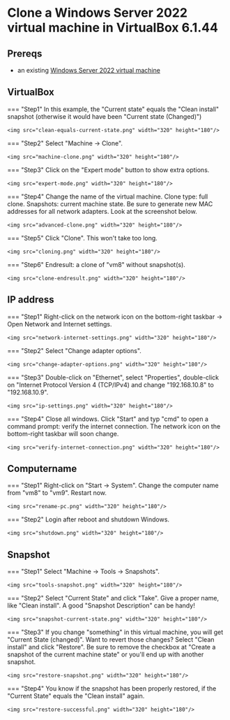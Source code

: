 # Clone a Windows Server 2022 virtual machine in VirtualBox 6.1.44

## Prereqs
- an existing [Windows Server 2022 virtual machine](../../tutorials/windows-server-2022-virtualbox/index.md)

## VirtualBox
=== "Step1"
    In this example, the "Current state" equals the "Clean install" snapshot (otherwise it would have been "Current state (Changed)")

    <img src="clean-equals-current-state.png" width="320" height="180"/>

=== "Step2"
    Select "Machine -> Clone".

    <img src="machine-clone.png" width="320" height="180"/>

=== "Step3"
    Click on the "Expert mode" button to show extra options.

    <img src="expert-mode.png" width="320" height="180"/>

=== "Step4"
    Change the name of the virtual machine. Clone type: full clone. Snapshots: current machine state. Be sure to generate new MAC addresses for all network adapters. Look at the screenshot below.

    <img src="advanced-clone.png" width="320" height="180"/>

=== "Step5"
    Click "Clone". This won't take too long.

    <img src="cloning.png" width="320" height="180"/>

=== "Step6"
    Endresult: a clone of "vm8" without snapshot(s).

    <img src="clone-endresult.png" width="320" height="180"/>

## IP address
=== "Step1"
    Right-click on the network icon on the bottom-right taskbar -> Open Network and Internet settings.

    <img src="network-internet-settings.png" width="320" height="180"/>

=== "Step2"
    Select "Change adapter options".

    <img src="change-adapter-options.png" width="320" height="180"/>

=== "Step3"
    Double-click on "Ethernet", select "Properties", double-click on "Internet Protocol Version 4 (TCP/IPv4) and change "192.168.10.8" to "192.168.10.9".

    <img src="ip-settings.png" width="320" height="180"/>

=== "Step4"
    Close all windows. Click "Start" and typ "cmd" to open a command prompt: verify the internet connection.  The network icon on the bottom-right taskbar will soon change.

    <img src="verify-internet-connection.png" width="320" height="180"/>

## Computername
=== "Step1"
    Right-click on "Start -> System". Change the computer name from "vm8" to "vm9". Restart now.

    <img src="rename-pc.png" width="320" height="180"/>

=== "Step2"
    Login after reboot and shutdown Windows.

    <img src="shutdown.png" width="320" height="180"/>

## Snapshot
=== "Step1"
    Select "Machine -> Tools -> Snapshots".

    <img src="tools-snapshot.png" width="320" height="180"/>

=== "Step2"
    Select "Current State" and click "Take". Give a proper name, like "Clean install". A good "Snapshot Description" can be handy!

    <img src="snapshot-current-state.png" width="320" height="180"/>

=== "Step3"
    If you change "something" in this virtual machine, you will get "Current State (changed)". Want to revert those changes? Select "Clean install" and click "Restore". Be sure to remove the checkbox at "Create a snapshot of the current machine state" or you'll end up with another snapshot.

    <img src="restore-snapshot.png" width="320" height="180"/>

=== "Step4"
    You know if the snapshot has been properly restored, if the "Current State" equals the "Clean install" again.

    <img src="restore-successful.png" width="320" height="180"/>